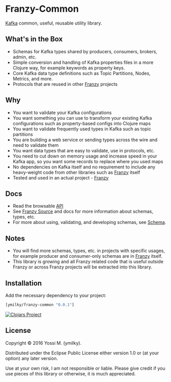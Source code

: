 # Franzy-Common

[Kafka](http://kafka.apache.org/documentation.html) common, useful, reusable utility library.

## What's in the Box

* Schemas for Kafka types shared by producers, consumers, brokers, admin, etc.
* Simple conversion and handling of Kafka properties files in a more Clojure way, for example keywords as property keys.
* Core Kafka data type definitions such as Topic Partitions, Nodes, Metrics, and more.
* Protocols that are reused in other [Franzy](https://github.com/ymilky/franzy) projects

## Why

* You want to validate your Kafka configurations
* You want something you can use to transform your existing Kafka configurations such as property-based configs into Clojure maps
* You want to validate frequently used types in Kafka such as topic partitions
* You are building a web service or sending types across the wire and need to validate them
* You want data types that are easy to validate, use in protocols, etc.
* You need to cut down on memory usage and increase speed in your Kafka app, so you want some records to replace where you used maps
* No dependencies on Kafka itself and no requirement to include any heavy-weight code from other libraries such as [Franzy](https://github.com/ymilky/franzy) itself
* Tested and used in an actual project - [Franzy](https://github.com/ymilky/franzy)

## Docs

* Read the browsable [API](http://ymilky.github.io/franzy-common/index.html)
* See [Franzy Source](https://github.com/ymilky/franzy) and docs for more information about schemas, types, etc.
* For more about using, validating, and developing schemas, see [Schema](https://github.com/plumatic/schema).

## Notes

* You will find more schemas, types, etc. in projects with specific usages, for example producer and consumer-only schemas are in [Franzy](https://github.com/ymilky/franzy) itself.
* This library is growing and all Franzy related code that is useful outside Franzy or across Franzy projects will be extracted into this library.

## Installation

Add the necessary dependency to your project:

```clojure
[ymilky/franzy-common "0.0.1"]
```

[![Clojars Project](https://img.shields.io/clojars/v/ymilky/franzy-common.svg)](https://clojars.org/ymilky/franzy-common)

## License

Copyright © 2016 Yossi M. (ymilky).

Distributed under the Eclipse Public License either version 1.0 or (at your option) any later version.

Use at your own risk, I am not responsible or liable. Please give credit if you use pieces of this library or otherwise, it is much appreciated.
